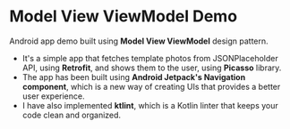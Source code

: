# Model View ViewModel Demo
Android app demo built using **Model View ViewModel** design pattern.
- It's a simple app that fetches template photos from JSONPlaceholder API, using **Retrofit**, and shows them to the user, using **Picasso** library.
- The app has been built using **Android Jetpack's Navigation component**, which is a new way of creating UIs that provides a better user experience.
- I have also implemented **ktlint**, which is a Kotlin linter that keeps your code clean and organized.
